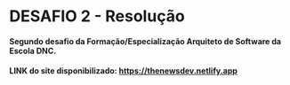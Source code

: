 # DESAFIO 2 - Resolução

#### Segundo desafio da Formação/Especialização Arquiteto de Software da Escola DNC.

#### LINK do site disponibilizado: https://thenewsdev.netlify.app
